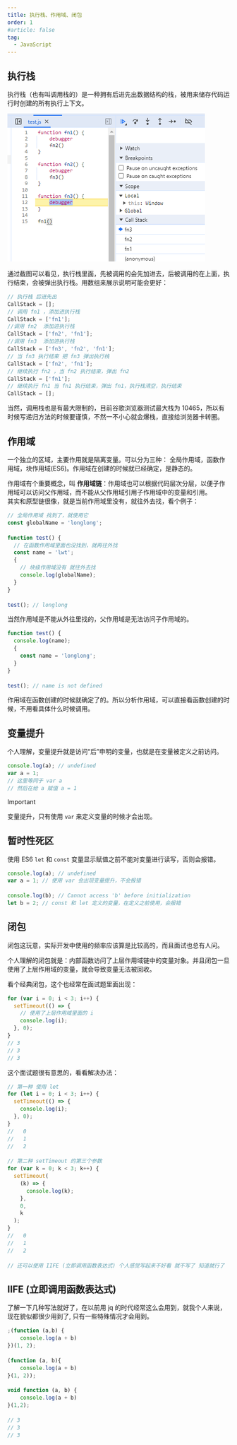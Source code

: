 ```yaml
---
title: 执行栈、作用域、闭包
order: 1
#article: false
tag:
  - JavaScript
---
```


## 执行栈

执行栈（也有叫调用栈的）是一种拥有后进先出数据结构的栈，被用来储存代码运行时创建的所有执行上下文。

![](images/fn1.png)

通过截图可以看见，执行栈里面，先被调用的会先加进去，后被调用的在上面，执行结束，会被弹出执行栈。用数组来展示说明可能会更好：

```javascript
// 执行栈 后进先出
CallStack = [];
// 调用 fn1 ，添加进执行栈
CallStack = ['fn1'];
//调用 fn2  添加进执行栈
CallStack = ['fn2', 'fn1'];
//调用 fn3  添加进执行栈
CallStack = ['fn3', 'fn2', 'fn1'];
// 当 fn3 执行结束 把 fn3 弹出执行栈
CallStack = ['fn2', 'fn1'];
// 继续执行 fn2 ，当 fn2 执行结束，弹出 fn2
CallStack = ['fn1'];
// 继续执行 fn1 当 fn1 执行结束，弹出 fn1，执行栈清空，执行结束
CallStack = [];
```

当然，调用栈也是有最大限制的，目前谷歌浏览器测试最大栈为 10465，所以有时候写递归方法的时候要谨慎，不然一不小心就会爆栈，直接给浏览器卡转圈。

## 作用域

一个独立的区域，主要作用就是隔离变量。可以分为三种： 全局作用域，函数作用域，块作用域(ES6)。作用域在创建的时候就已经确定，是静态的。

作用域有个重要概念，叫 **作用域链**：作用域也可以根据代码层次分层，以便子作用域可以访问父作用域，而不能从父作用域引用子作用域中的变量和引用。  
其实和原型链很像，就是当前作用域里没有，就往外去找，看个例子：

```javascript
// 全局作用域 找到了，就使用它
const globalName = 'longlong';

function test() {
  // 在函数作用域里面也没找到，就再往外找
  const name = 'lwt';
  {
    // 块级作用域没有 就往外去找
    console.log(globalName);
  }
}

test(); // longlong
```

当然作用域是不能从外往里找的，父作用域是无法访问子作用域的。

```javascript
function test() {
  console.log(name);
  {
    const name = 'longlong';
  }
}

test(); // name is not defined
```

作用域在函数创建的时候就确定了的。所以分析作用域，可以直接看函数创建的时候，不用看具体什么时候调用。

## 变量提升

个人理解，变量提升就是访问“后”申明的变量，也就是在变量被定义之前访问。

```javascript
console.log(a); // undefined
var a = 1;
// 这里等同于 var a
// 然后在给 a 赋值 a = 1
```

> [!important]
> 变量提升，只有使用 `var` 来定义变量的时候才会出现。

## 暂时性死区

使用 ES6 `let` 和 `const` 变量显示赋值之前不能对变量进行读写，否则会报错。

```javascript
console.log(a); // undefined
var a = 1; // 使用 var 会出现变量提升，不会报错

console.log(b); // Cannot access 'b' before initialization
let b = 2; // const 和 let 定义的变量，在定义之前使用，会报错
```

## 闭包

闭包这玩意，实际开发中使用的频率应该算是比较高的，而且面试也总有人问。

个人理解的闭包就是：内部函数访问了上层作用域链中的变量对象。并且闭包一旦使用了上层作用域的变量，就会导致变量无法被回收。

看个经典闭包，这个也经常在面试题里面出现：

```javascript
for (var i = 0; i < 3; i++) {
  setTimeout(() => {
    // 使用了上层作用域里面的 i
    console.log(i);
  }, 0);
}
// 3
// 3
// 3
```

这个面试题很有意思的，看看解决办法：

```javascript
// 第一种 使用 let
for (let i = 0; i < 3; i++) {
  setTimeout(() => {
    console.log(i);
  }, 0);
}
//   0
//   1
//   2

// 第二种 setTimeout 的第三个参数
for (var k = 0; k < 3; k++) {
  setTimeout(
    (k) => {
      console.log(k);
    },
    0,
    k
  );
}
//   0
//   1
//   2

// 还可以使用 IIFE (立即调用函数表达式) 个人感觉写起来不好看 就不写了 知道就行了
```

## IIFE (立即调用函数表达式)

了解一下几种写法就好了，在以前用 jq 的时代经常这么会用到，就我个人来说，现在貌似都很少用到了, 只有一些特殊情况才会用到。

```javascript
;(function (a,b) {
	console.log(a + b)
})(1, 2);

(function (a, b){
	console.log(a + b)
}(1, 2));

void function (a, b) {
	console.log(a + b)
}(1,2);

// 3
// 3
// 3
```
